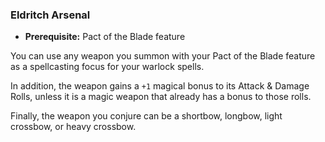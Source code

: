 ### Eldritch Arsenal
- **Prerequisite:** Pact of the Blade feature

You can use any weapon you summon with your Pact of the Blade feature as a spellcasting focus for your warlock spells.

In addition, the weapon gains a `+1` magical bonus to its Attack &amp; Damage Rolls, unless it is a magic weapon that already has a bonus to those rolls.

Finally, the weapon you conjure can be a shortbow, longbow, light crossbow, or heavy crossbow.
